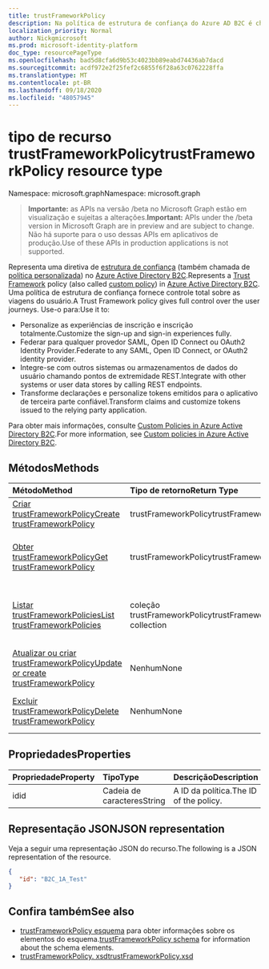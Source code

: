 ```yaml
---
title: trustFrameworkPolicy
description: Na política de estrutura de confiança do Azure AD B2C é chamada de políticas personalizadas. Isso descreve as operações disponíveis em um objeto trustFrameworkPolicy para o locatário.
localization_priority: Normal
author: Nickgmicrosoft
ms.prod: microsoft-identity-platform
doc_type: resourcePageType
ms.openlocfilehash: bad5d8cfa6d9b53c4023bb89eabd74436ab7dacd
ms.sourcegitcommit: acdf972e2f25fef2c6855f6f28a63c0762228ffa
ms.translationtype: MT
ms.contentlocale: pt-BR
ms.lasthandoff: 09/18/2020
ms.locfileid: "48057945"
---
```

# <a name="trustframeworkpolicy-resource-type"></a><span data-ttu-id="ea90d-104">tipo de recurso trustFrameworkPolicy</span><span class="sxs-lookup"><span data-stu-id="ea90d-104">trustFrameworkPolicy resource type</span></span>

<span data-ttu-id="ea90d-105">Namespace: microsoft.graph</span><span class="sxs-lookup"><span data-stu-id="ea90d-105">Namespace: microsoft.graph</span></span>

> <span data-ttu-id="ea90d-106">**Importante:** as APIs na versão /beta no Microsoft Graph estão em visualização e sujeitas a alterações.</span><span class="sxs-lookup"><span data-stu-id="ea90d-106">**Important:** APIs under the /beta version in Microsoft Graph are in preview and are subject to change.</span></span> <span data-ttu-id="ea90d-107">Não há suporte para o uso dessas APIs em aplicativos de produção.</span><span class="sxs-lookup"><span data-stu-id="ea90d-107">Use of these APIs in production applications is not supported.</span></span>

<span data-ttu-id="ea90d-108">Representa uma diretiva de [estrutura de confiança](/azure/active-directory-b2c/active-directory-b2c-reference-trustframeworks-defined-ief-custom) (também chamada de [política personalizada](/azure/active-directory-b2c/active-directory-b2c-overview-custom)) no [Azure Active Directory B2C](/azure/active-directory-b2c/active-directory-b2c-overview).</span><span class="sxs-lookup"><span data-stu-id="ea90d-108">Represents a [Trust Framework](/azure/active-directory-b2c/active-directory-b2c-reference-trustframeworks-defined-ief-custom) policy (also called [custom policy](/azure/active-directory-b2c/active-directory-b2c-overview-custom)) in [Azure Active Directory B2C](/azure/active-directory-b2c/active-directory-b2c-overview).</span></span> <span data-ttu-id="ea90d-109">Uma política de estrutura de confiança fornece controle total sobre as viagens do usuário.</span><span class="sxs-lookup"><span data-stu-id="ea90d-109">A Trust Framework policy gives full control over the user journeys.</span></span> <span data-ttu-id="ea90d-110">Use-o para:</span><span class="sxs-lookup"><span data-stu-id="ea90d-110">Use it to:</span></span>

* <span data-ttu-id="ea90d-111">Personalize as experiências de inscrição e inscrição totalmente.</span><span class="sxs-lookup"><span data-stu-id="ea90d-111">Customize the sign-up and sign-in experiences fully.</span></span>
* <span data-ttu-id="ea90d-112">Federar para qualquer provedor SAML, Open ID Connect ou OAuth2 Identity Provider.</span><span class="sxs-lookup"><span data-stu-id="ea90d-112">Federate to any SAML, Open ID Connect, or OAuth2 identity provider.</span></span>
* <span data-ttu-id="ea90d-113">Integre-se com outros sistemas ou armazenamentos de dados do usuário chamando pontos de extremidade REST.</span><span class="sxs-lookup"><span data-stu-id="ea90d-113">Integrate with other systems or user data stores by calling REST endpoints.</span></span>
* <span data-ttu-id="ea90d-114">Transforme declarações e personalize tokens emitidos para o aplicativo de terceira parte confiável.</span><span class="sxs-lookup"><span data-stu-id="ea90d-114">Transform claims and customize tokens issued to the relying party application.</span></span>

<span data-ttu-id="ea90d-115">Para obter mais informações, consulte [Custom Policies in Azure Active Directory B2C](/azure/active-directory-b2c/active-directory-b2c-overview-custom).</span><span class="sxs-lookup"><span data-stu-id="ea90d-115">For more information, see [Custom policies in Azure Active Directory B2C](/azure/active-directory-b2c/active-directory-b2c-overview-custom).</span></span>

## <a name="methods"></a><span data-ttu-id="ea90d-116">Métodos</span><span class="sxs-lookup"><span data-stu-id="ea90d-116">Methods</span></span>

| <span data-ttu-id="ea90d-117">Método</span><span class="sxs-lookup"><span data-stu-id="ea90d-117">Method</span></span>       | <span data-ttu-id="ea90d-118">Tipo de retorno</span><span class="sxs-lookup"><span data-stu-id="ea90d-118">Return Type</span></span>  |<span data-ttu-id="ea90d-119">Descrição</span><span class="sxs-lookup"><span data-stu-id="ea90d-119">Description</span></span>|
|:---------------|:--------|:----------|
|[<span data-ttu-id="ea90d-120">Criar trustFrameworkPolicy</span><span class="sxs-lookup"><span data-stu-id="ea90d-120">Create trustFrameworkPolicy</span></span>](../api/trustframework-post-trustframeworkpolicy.md)|<span data-ttu-id="ea90d-121">trustFrameworkPolicy</span><span class="sxs-lookup"><span data-stu-id="ea90d-121">trustFrameworkPolicy</span></span>|<span data-ttu-id="ea90d-122">Criar um novo trustFrameworkPolicy.</span><span class="sxs-lookup"><span data-stu-id="ea90d-122">Create a new trustFrameworkPolicy.</span></span>|
|[<span data-ttu-id="ea90d-123">Obter trustFrameworkPolicy</span><span class="sxs-lookup"><span data-stu-id="ea90d-123">Get trustFrameworkPolicy</span></span>](../api/trustframeworkpolicy-get.md) |<span data-ttu-id="ea90d-124">trustFrameworkPolicy</span><span class="sxs-lookup"><span data-stu-id="ea90d-124">trustFrameworkPolicy</span></span>|<span data-ttu-id="ea90d-125">Ler as propriedades de um trustFrameworkPolicy existente.</span><span class="sxs-lookup"><span data-stu-id="ea90d-125">Read properties of an existing trustFrameworkPolicy.</span></span>|
|[<span data-ttu-id="ea90d-126">Listar trustFrameworkPolicies</span><span class="sxs-lookup"><span data-stu-id="ea90d-126">List trustFrameworkPolicies</span></span>](../api/trustframework-list-trustframeworkpolicies.md)|<span data-ttu-id="ea90d-127">coleção trustFrameworkPolicy</span><span class="sxs-lookup"><span data-stu-id="ea90d-127">trustFrameworkPolicy collection</span></span>|<span data-ttu-id="ea90d-128">Listar todos os trustFrameworkPolicies configurados em um locatário.</span><span class="sxs-lookup"><span data-stu-id="ea90d-128">List all trustFrameworkPolicies configured in a tenant.</span></span>|
|[<span data-ttu-id="ea90d-129">Atualizar ou criar trustFrameworkPolicy</span><span class="sxs-lookup"><span data-stu-id="ea90d-129">Update or create trustFrameworkPolicy</span></span>](../api/trustframework-put-trustframeworkpolicy.md)|<span data-ttu-id="ea90d-130">Nenhum</span><span class="sxs-lookup"><span data-stu-id="ea90d-130">None</span></span>|<span data-ttu-id="ea90d-131">Atualize um trustFrameworkPolicy existente.</span><span class="sxs-lookup"><span data-stu-id="ea90d-131">Update an existing trustFrameworkPolicy.</span></span>|
|[<span data-ttu-id="ea90d-132">Excluir trustFrameworkPolicy</span><span class="sxs-lookup"><span data-stu-id="ea90d-132">Delete trustFrameworkPolicy</span></span>](../api/trustframeworkpolicy-delete.md)|<span data-ttu-id="ea90d-133">Nenhum</span><span class="sxs-lookup"><span data-stu-id="ea90d-133">None</span></span>|<span data-ttu-id="ea90d-134">Excluir um trustFrameworkPolicy existente.</span><span class="sxs-lookup"><span data-stu-id="ea90d-134">Delete an existing trustFrameworkPolicy.</span></span>|

## <a name="properties"></a><span data-ttu-id="ea90d-135">Propriedades</span><span class="sxs-lookup"><span data-stu-id="ea90d-135">Properties</span></span>

|<span data-ttu-id="ea90d-136">Propriedade</span><span class="sxs-lookup"><span data-stu-id="ea90d-136">Property</span></span>|<span data-ttu-id="ea90d-137">Tipo</span><span class="sxs-lookup"><span data-stu-id="ea90d-137">Type</span></span>|<span data-ttu-id="ea90d-138">Descrição</span><span class="sxs-lookup"><span data-stu-id="ea90d-138">Description</span></span>|
|:---------------|:--------|:----------|
|<span data-ttu-id="ea90d-139">id</span><span class="sxs-lookup"><span data-stu-id="ea90d-139">id</span></span>|<span data-ttu-id="ea90d-140">Cadeia de caracteres</span><span class="sxs-lookup"><span data-stu-id="ea90d-140">String</span></span>|<span data-ttu-id="ea90d-141">A ID da política.</span><span class="sxs-lookup"><span data-stu-id="ea90d-141">The ID of the policy.</span></span>|

## <a name="json-representation"></a><span data-ttu-id="ea90d-142">Representação JSON</span><span class="sxs-lookup"><span data-stu-id="ea90d-142">JSON representation</span></span>

<span data-ttu-id="ea90d-143">Veja a seguir uma representação JSON do recurso.</span><span class="sxs-lookup"><span data-stu-id="ea90d-143">The following is a JSON representation of the resource.</span></span>
<!-- {
  "blockType": "resource",
  "optionalProperties": [

  ],
  "baseType":"microsoft.graph.entity",
  "keyProperty":"id",
  "isMediaEntity":true,
  "@odata.type": "microsoft.graph.trustFrameworkPolicy"
}-->
```json
{
   "id": "B2C_1A_Test"
}
```

## <a name="see-also"></a><span data-ttu-id="ea90d-144">Confira também</span><span class="sxs-lookup"><span data-stu-id="ea90d-144">See also</span></span>

- <span data-ttu-id="ea90d-145">[trustFrameworkPolicy esquema](/azure/active-directory-b2c/trustframeworkpolicy) para obter informações sobre os elementos do esquema.</span><span class="sxs-lookup"><span data-stu-id="ea90d-145">[trustFrameworkPolicy schema](/azure/active-directory-b2c/trustframeworkpolicy) for information about the schema elements.</span></span>
- [<span data-ttu-id="ea90d-146">trustFrameworkPolicy. xsd</span><span class="sxs-lookup"><span data-stu-id="ea90d-146">trustFrameworkPolicy.xsd</span></span>](https://github.com/Azure-Samples/active-directory-b2c-custom-policy-starterpack/blob/master/TrustFrameworkPolicy_0.3.0.0.xsd)


